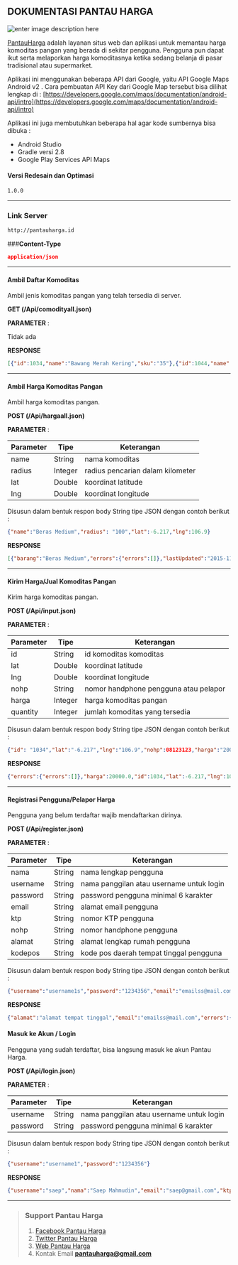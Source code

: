 ## **DOKUMENTASI PANTAU HARGA**

![enter image description here](http://pantauharga.id/images/banana.png)

[PantauHarga](http://pantauharga.id/) adalah layanan situs web dan aplikasi untuk memantau harga komoditas pangan yang berada di sekitar pengguna. Pengguna pun dapat ikut serta melaporkan harga komoditasnya ketika sedang belanja di pasar tradisional atau supermarket.


Aplikasi ini menggunakan beberapa API dari Google, yaitu API Google Maps Android v2 . Cara pembuatan API Key dari Google Map tersebut bisa dilihat lengkap di : 
[https://developers.google.com/maps/documentation/android-api/intro](https://developers.google.com/maps/documentation/android-api/intro)

Aplikasi ini juga membutuhkan beberapa hal agar kode sumbernya bisa dibuka :

 - Android Studio   
 - Gradle versi 2.8 
 - Google Play Services API Maps

#### **Versi Redesain dan Optimasi**
```sh
1.0.0
```


----------
### **Link Server**
```sh
http://pantauharga.id
```

###**Content-Type** 
```json
application/json
```

----------

#### **Ambil Daftar Komoditas**
Ambil jenis komoditas pangan yang telah tersedia di server.

**GET (/Api/comodityall.json)**

**PARAMETER** :

Tidak ada

**RESPONSE**
```json
[{"id":1034,"name":"Bawang Merah Kering","sku":"35"},{"id":1044,"name":"Bawang Putih Impor","sku":"45"},{"id":1043,"name":"Bawang Putih Lokal","sku":"44"},{"id":958,"name":"Beras Ketan","sku":"3"},{"id":9,"name":"Beras Medium","sku":"1"},{"id":3791,"name":"Beras Organik","sku":"098"},{"id":10,"name":"Beras Pera","sku":"2"},{"id":8,"name":"Beras Premium","sku":"3"},{"id":1035,"name":"Cabe Merah Besar","sku":"36"},{"id":1036,"name":"Cabe Merah Keriting","sku":"37"},{"id":1045,"name":"Cabe Rawit Hijau","sku":"46"}]
```

----------

#### **Ambil Harga Komoditas Pangan**
Ambil harga komoditas pangan.

**POST (/Api/hargaall.json)**


**PARAMETER** :

Parameter  | Tipe | Keterangan
---------- | -----|-----
name       | String | nama komoditas
radius    | Integer | radius pencarian dalam kilometer
lat     | Double | koordinat latitude
Ing     | Double | koordinat longitude

Disusun dalam bentuk respon body String tipe JSON dengan contoh berikut :
```json
{"name":"Beras Medium","radius": "100","lat":-6.217,"lng":106.9}
```

**RESPONSE**

```json
[{"barang":"Beras Medium","errors":{"errors":[]},"lastUpdated":"2015-11-12T17:00:00Z","latitude":"-6.849407","longitude":"106.955305","nohp":"0","price":9700.0},{"barang":"Beras Medium","errors":{"errors":[]},"lastUpdated":"2015-10-03T02:09:21Z","latitude":"-6.2418255816301045","longitude":"106.87362134456635","nohp":"0","price":10000.0}]
```

----------

#### **Kirim Harga/Jual Komoditas Pangan**
Kirim harga komoditas pangan.

**POST (/Api/input.json)**

**PARAMETER** :

Parameter  | Tipe | Keterangan
---------- | -----|-----
id       | String | id komoditas komoditas
lat     | Double | koordinat latitude
Ing     | Double | koordinat longitude
nohp    |String  | nomor handphone pengguna atau pelapor
harga | Integer | harga komoditas pangan
quantity | Integer | jumlah komoditas yang tersedia

Disusun dalam bentuk respon body String tipe JSON dengan contoh berikut :
```json
{"id": "1034","lat":"-6.217","lng":"106.9","nohp":08123123,"harga":"20000","quantity":"30"}
```
**RESPONSE**
```json
{"errors":{"errors":[]},"harga":20000.0,"id":1034,"lat":-6.217,"lng":106.9,"nohp":"08123123","quantity":30}
```

----------

#### **Registrasi Pengguna/Pelapor Harga**
Pengguna yang belum terdaftar wajib mendaftarkan dirinya.

**POST (/Api/register.json)**

**PARAMETER** :

Parameter  | Tipe | Keterangan
---------- | -----|-----
nama | String | nama lengkap pengguna
username       | String | nama panggilan atau username untuk login
password     | String | password pengguna minimal 6 karakter
email     | String | alamat email pengguna
ktp    |String  | nomor KTP pengguna
nohp | String | nomor handphone pengguna
alamat | String | alamat lengkap rumah pengguna
kodepos | String | kode pos daerah tempat tinggal pengguna

Disusun dalam bentuk respon body String tipe JSON dengan contoh berikut :
```json
{"username":"username1s","password":"1234356","email":"emailss@mail.com","ktp": "123456","nohp":"1234567","alamat":"alamat tempat tinggal","kodepos":"50123","nama": "nama lengkap pengguna"}
```

**RESPONSE**

```json
{"alamat":"alamat tempat tinggal","email":"emailss@mail.com","errors":{"errors":[]},"kodepos":"50123","ktp":"123456","nama":"nama lengkap pengguna","nohp":"1234567","password":"1234356","username":"username1s"}
```

#### **Masuk ke Akun / Login**
Pengguna yang sudah terdaftar, bisa langsung masuk ke akun Pantau Harga.

**POST (/Api/login.json)**

**PARAMETER** :

|Parameter  | Tipe   | Keterangan                               |
|---------- | -------|------------------------------------------|
|username   | String | nama panggilan atau username untuk login |
|password   | String | password pengguna minimal 6 karakter     |


Disusun dalam bentuk respon body String tipe JSON dengan contoh berikut :
```json
{"username":"username1","password":"1234356"}
```
**RESPONSE**
```json
{"username":"saep","nama":"Saep Mahmudin","email":"saep@gmail.com","ktp":"123456","nohp":"1234567890","alamat":"Jalan Bandung Nomor 10","kodepos":"50121"}
```


----------


>### **Support Pantau Harga**
> 1. [Facebook Pantau Harga](https://www.facebook.com/pantauharga)
 >2. [Twitter Pantau Harga](https://twitter.com/pantauharga)
 >3. [Web Pantau Harga](http://pantauharga.id/)
 >4. Kontak Email **[pantauharga@gmail.com](pantauharga@gmail.com)**